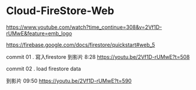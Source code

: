 # Cloud-FireStore-Web


<!-- 關聯至aad61404-blog firestore-web 2020-05-25 -->


https://www.youtube.com/watch?time_continue=308&v=2Vf1D-rUMwE&feature=emb_logo


https://firebase.google.com/docs/firestore/quickstart#web_5


commit 01 . 寫入firestore
到影片 8:28  https://youtu.be/2Vf1D-rUMwE?t=508

commit 02 . load firestore data

到影片 09:50 https://youtu.be/2Vf1D-rUMwE?t=590
